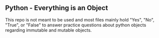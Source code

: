## Python - Everything is an Object
This repo is not meant to be used and most files mainly hold "Yes", "No", "True", or "False"
to answer practice questions about python objects regarding immutable and mutable objects.

